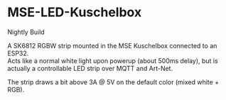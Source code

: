 # MSE-LED-Kuschelbox

Nightly Build

A SK6812 RGBW strip mounted in the MSE Kuschelbox connected to an ESP32.  
Acts like a normal white light upon powerup (about 500ms delay), but is actually a controllable LED strip over MQTT and Art-Net.

The strip draws a bit above 3A @ 5V on the default color (mixed white + RGB).